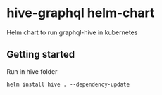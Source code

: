# hive-graphql helm-chart

Helm chart to run graphql-hive in kubernetes

## Getting started

Run in hive folder
```
helm install hive . --dependency-update
```

